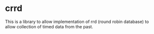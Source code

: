 # crrd
This is a library to allow implementation of rrd (round robin database)
to allow collection of timed data from the past.

